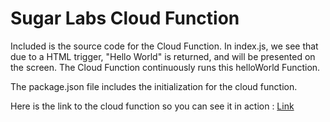 # Sugar Labs Cloud Function

Included is the source code for the Cloud Function. In index.js, we see that due to a HTML trigger, "Hello World" is returned, and will be presented on the screen. The Cloud Function continuously runs this helloWorld Function.

The package.json file includes the initialization for the cloud function.

Here is the link to the cloud function so you can see it in action : <a href="https://us-central1-sugar-labs.cloudfunctions.net/HelloWorldFunction">Link</a>

